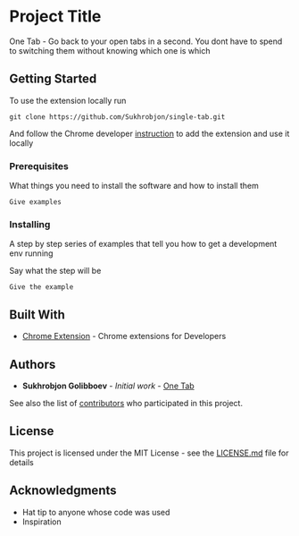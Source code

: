 # Project Title

One Tab - Go back to your open tabs in a second. You dont have to spend to switching them without knowing which one is which

## Getting Started

To use the extension locally run
```
git clone https://github.com/Sukhrobjon/single-tab.git
```
And follow the Chrome developer [instruction](https://developer.chrome.com/extensions/getstarted) to add the extension 
and use it locally

### Prerequisites

What things you need to install the software and how to install them

```
Give examples
```

### Installing

A step by step series of examples that tell you how to get a development env running

Say what the step will be

```
Give the example
```

## Built With

* [Chrome Extension](https://developer.chrome.com/extensions) - Chrome extensions for Developers

## Authors

* **Sukhrobjon Golibboev** - *Initial work* - [One Tab](https://github.com/Sukhrobjon/single-tab)

See also the list of [contributors](https://github.com/your/project/contributors) who participated in this project.

## License

This project is licensed under the MIT License - see the [LICENSE.md](LICENSE.md) file for details

## Acknowledgments

* Hat tip to anyone whose code was used
* Inspiration


